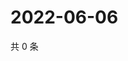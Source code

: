 # 2022-06-06

共 0 条

<!-- BEGIN WEIBO -->
<!-- 最后更新时间 Mon Jun 06 2022 14:16:47 GMT+0800 (China Standard Time) -->

<!-- END WEIBO -->
